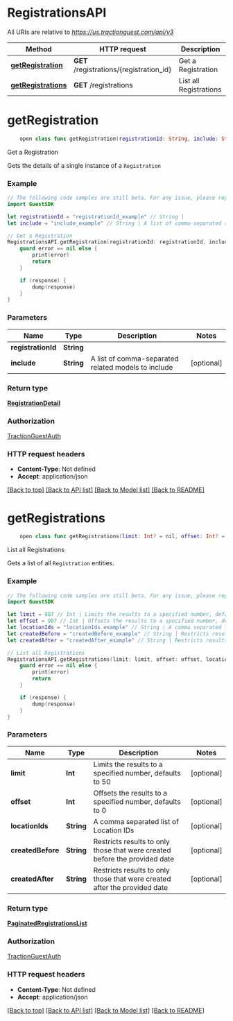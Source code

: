 # RegistrationsAPI

All URIs are relative to *https://us.tractionguest.com/api/v3*

Method | HTTP request | Description
------------- | ------------- | -------------
[**getRegistration**](RegistrationsAPI.md#getregistration) | **GET** /registrations/{registration_id} | Get a Registration
[**getRegistrations**](RegistrationsAPI.md#getregistrations) | **GET** /registrations | List all Registrations


# **getRegistration**
```swift
    open class func getRegistration(registrationId: String, include: String? = nil, completion: @escaping (_ data: RegistrationDetail?, _ error: Error?) -> Void)
```

Get a Registration

Gets the details of a single instance of a `Registration`

### Example 
```swift
// The following code samples are still beta. For any issue, please report via http://github.com/OpenAPITools/openapi-generator/issues/new
import GuestSDK

let registrationId = "registrationId_example" // String | 
let include = "include_example" // String | A list of comma-separated related models to include (optional)

// Get a Registration
RegistrationsAPI.getRegistration(registrationId: registrationId, include: include) { (response, error) in
    guard error == nil else {
        print(error)
        return
    }

    if (response) {
        dump(response)
    }
}
```

### Parameters

Name | Type | Description  | Notes
------------- | ------------- | ------------- | -------------
 **registrationId** | **String** |  | 
 **include** | **String** | A list of comma-separated related models to include | [optional] 

### Return type

[**RegistrationDetail**](RegistrationDetail.md)

### Authorization

[TractionGuestAuth](../README.md#TractionGuestAuth)

### HTTP request headers

 - **Content-Type**: Not defined
 - **Accept**: application/json

[[Back to top]](#) [[Back to API list]](../README.md#documentation-for-api-endpoints) [[Back to Model list]](../README.md#documentation-for-models) [[Back to README]](../README.md)

# **getRegistrations**
```swift
    open class func getRegistrations(limit: Int? = nil, offset: Int? = nil, locationIds: String? = nil, createdBefore: String? = nil, createdAfter: String? = nil, completion: @escaping (_ data: PaginatedRegistrationsList?, _ error: Error?) -> Void)
```

List all Registrations

Gets a list of all `Registration` entities.

### Example 
```swift
// The following code samples are still beta. For any issue, please report via http://github.com/OpenAPITools/openapi-generator/issues/new
import GuestSDK

let limit = 987 // Int | Limits the results to a specified number, defaults to 50 (optional)
let offset = 987 // Int | Offsets the results to a specified number, defaults to 0 (optional)
let locationIds = "locationIds_example" // String | A comma separated list of Location IDs (optional)
let createdBefore = "createdBefore_example" // String | Restricts results to only those that were created before the provided date (optional)
let createdAfter = "createdAfter_example" // String | Restricts results to only those that were created after the provided date (optional)

// List all Registrations
RegistrationsAPI.getRegistrations(limit: limit, offset: offset, locationIds: locationIds, createdBefore: createdBefore, createdAfter: createdAfter) { (response, error) in
    guard error == nil else {
        print(error)
        return
    }

    if (response) {
        dump(response)
    }
}
```

### Parameters

Name | Type | Description  | Notes
------------- | ------------- | ------------- | -------------
 **limit** | **Int** | Limits the results to a specified number, defaults to 50 | [optional] 
 **offset** | **Int** | Offsets the results to a specified number, defaults to 0 | [optional] 
 **locationIds** | **String** | A comma separated list of Location IDs | [optional] 
 **createdBefore** | **String** | Restricts results to only those that were created before the provided date | [optional] 
 **createdAfter** | **String** | Restricts results to only those that were created after the provided date | [optional] 

### Return type

[**PaginatedRegistrationsList**](PaginatedRegistrationsList.md)

### Authorization

[TractionGuestAuth](../README.md#TractionGuestAuth)

### HTTP request headers

 - **Content-Type**: Not defined
 - **Accept**: application/json

[[Back to top]](#) [[Back to API list]](../README.md#documentation-for-api-endpoints) [[Back to Model list]](../README.md#documentation-for-models) [[Back to README]](../README.md)

